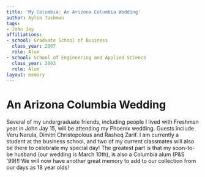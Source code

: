 ```yaml
---
title: 'My Columbia: An Arizona Columbia Wedding'
author: Aylin Tashman
tags:
- John Jay
affiliations:
- school: Graduate School of Business
  class_year: 2007
  role: Alum
- school: School of Engineering and Applied Science
  class_year: 2003
  role: Alum
layout: memory
---
```


# An Arizona Columbia Wedding

Several of my undergraduate friends, including people I lived with Freshman year in John Jay 15, will be attending my Phoenix wedding.  Guests include Veru Narula, Dimitri Christopolous and Rasheq Zarif.  I am currently a student at the business school, and two of my current classmates will also be there to celebrate my special day!  The greatest part is that my soon-to-be husband (our wedding is March 10th), is also a Columbia alum (P&S '99)!!  We will now have another great memory to add to our collection from our days as 18 year olds!
